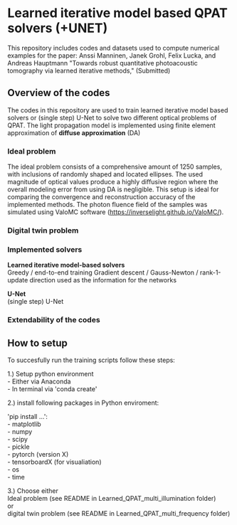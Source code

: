 # Learned iterative model based QPAT solvers (+UNET)

This repository includes codes and datasets used to compute numerical examples for the paper: Anssi Manninen, Janek Grohl, Felix Lucka, and Andreas Hauptmann "Towards robust quantitative photoacoustic tomography via
learned iterative methods," (Submitted)




## Overview of the codes
The codes in this repository are used to train learned iterative model based solvers or (single step) U-Net to solve two different optical problems of QPAT.
The light propagation model is implemented using finite element approximation of **diffuse approximation** (DA) 

### Ideal problem
The ideal problem consists of a comprehensive amount of 1250 samples, with inclusions of randomly shaped and located ellipses. The used magnitude of optical values produce a highly diffusive region where the overall modeling error from using DA is negligible. This setup is ideal for comparing the convergence and reconstruction accuracy of the implemented methods. The photon fluence field of the samples was simulated using ValoMC software (https://inverselight.github.io/ValoMC/).



### Digital twin problem

### Implemented solvers 

**Learned iterative model-based solvers** <br />
Greedy / end-to-end training 
Gradient descent / Gauss-Newton / rank-1-update direction used as the information for the networks <br />

**U-Net** <br />
(single step) U-Net <br />

### Extendability of the codes ### 




## How to setup
To succesfully run the training scripts follow these steps:

1.) Setup python environment <br />
    - Either via Anaconda <br />
    - In terminal via 'conda create'

2.) install following packages in Python enviroment: <br />

'pip install ...':  <br />
    - matplotlib <br />
    - numpy <br />
    - scipy <br />
    - pickle <br />
    - pytorch (version X) <br />
    - tensorboardX (for visualiation) <br />
    - os <br />
    - time <br />

3.) Choose either <br />
Ideal problem (see README in Learned_QPAT_multi_illumination folder) <br />
or <br />
digital twin problem (see README in Learned_QPAT_multi_frequency folder) 




